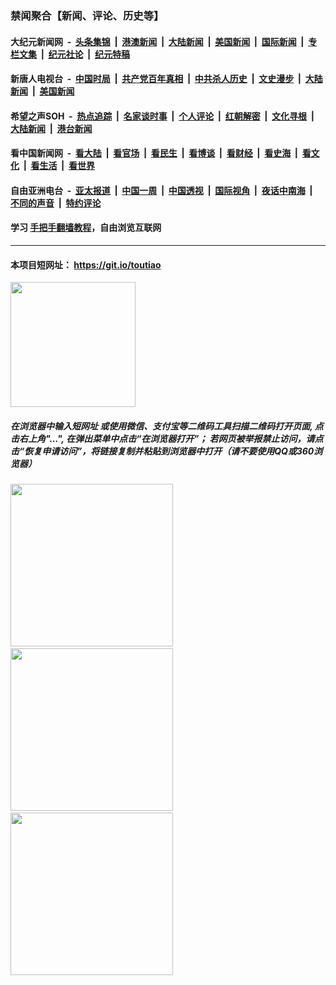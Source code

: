 ### 禁闻聚合【新闻、评论、历史等】

#### 大纪元新闻网 &nbsp;-&nbsp; [头条集锦](indexes/E头条集锦.md?t=03051132) &nbsp;|&nbsp; [港澳新闻](indexes/E港澳新闻.md?t=03051132)  &nbsp;|&nbsp; [大陆新闻](indexes/E大陆新闻.md?t=03051132) &nbsp;|&nbsp; [美国新闻](indexes/E美国新闻.md?t=03051132) &nbsp;|&nbsp; [国际新闻](indexes/E国际新闻.md?t=03051132) &nbsp;|&nbsp; [专栏文集](indexes/E专栏文集.md?t=03051132) &nbsp;|&nbsp; [纪元社论](indexes/E纪元社论.md?t=03051132) &nbsp;|&nbsp; [纪元特稿](indexes/E纪元特稿.md?t=03051132) 

#### 新唐人电视台 &nbsp;-&nbsp; [中国时局](indexes/N中国时局.md?t=03051132) &nbsp;|&nbsp; [共产党百年真相](indexes/N共产党百年真相.md?t=03051132) &nbsp;|&nbsp; [中共杀人历史](indexes/N中共杀人历史.md?t=03051132) &nbsp;|&nbsp; [文史漫步](indexes/N文史漫步.md?t=03051132) &nbsp;|&nbsp; [大陆新闻](indexes/N大陆新闻.md?t=03051132) &nbsp;|&nbsp; [美国新闻](indexes/N美国新闻.md?t=03051132)

#### 希望之声SOH &nbsp;-&nbsp; [热点追踪](indexes/H热点追踪.md?t=03051132) &nbsp;|&nbsp; [名家谈时事](indexes/H名家谈时事.md?t=03051132) &nbsp;|&nbsp; [个人评论](indexes/H个人评论.md?t=03051132)  &nbsp;|&nbsp; [红朝解密](indexes/H红朝解密.md?t=03051132) &nbsp;|&nbsp; [文化寻根](indexes/H文化寻根.md?t=03051132) &nbsp;|&nbsp; [大陆新闻](indexes/H大陆新闻.md?t=03051132) &nbsp;|&nbsp; [港台新闻](indexes/H港台新闻.md?t=03051132)

#### 看中国新闻网 &nbsp;-&nbsp; [看大陆](indexes/S看大陆.md?t=03051132) &nbsp;|&nbsp; [看官场](indexes/S看官场.md?t=03051132) &nbsp;|&nbsp; [看民生](indexes/S看民生.md?t=03051132)  &nbsp;|&nbsp; [看博谈](indexes/S看博谈.md?t=03051132) &nbsp;|&nbsp; [看财经](indexes/S看财经.md?t=03051132) &nbsp;|&nbsp; [看史海](indexes/S看史海.md?t=03051132) &nbsp;|&nbsp; [看文化](indexes/S看文化.md?t=03051132) &nbsp;|&nbsp; [看生活](indexes/S看生活.md?t=03051132) &nbsp;|&nbsp; [看世界](indexes/S看世界.md?t=03051132)

#### 自由亚洲电台 &nbsp;-&nbsp; [亚太报道](indexes/R亚太报道.md?t=03051132) &nbsp;|&nbsp; [中国一周](indexes/R中国一周.md?t=03051132) &nbsp;|&nbsp; [中国透视](indexes/R中国透视.md?t=03051132)  &nbsp;|&nbsp; [国际视角](indexes/R国际视角.md?t=03051132) &nbsp;|&nbsp; [夜话中南海](indexes/R夜话中南海.md?t=03051132) &nbsp;|&nbsp; [不同的声音](indexes/R不同的声音.md?t=03051132) &nbsp;|&nbsp; [特约评论](indexes/R特约评论.md?t=03051132)

#### 学习 [手把手翻墙教程](https://github.com/gfw-breaker/guides/wiki)，自由浏览互联网

----

#### 本项目短网址： https://git.io/toutiao
<img src="https://raw.githubusercontent.com/gfw-breaker/banned-news/master/scripts/img/qr.png" width="200px"/>  

##### 在浏览器中输入短网址 或使用微信、支付宝等二维码工具扫描二维码打开页面, 点击右上角"...", 在弹出菜单中点击“在浏览器打开”； 若网页被举报禁止访问，请点击“恢复申请访问”，将链接复制并粘贴到浏览器中打开（请不要使用QQ或360浏览器）

<img src="https://raw.githubusercontent.com/gfw-breaker/banned-news/master/scripts/img/1.png" width="260px"/> &nbsp; <img src="https://raw.githubusercontent.com/gfw-breaker/banned-news/master/scripts/img/2.png" width="260px"/> &nbsp; <img src="https://raw.githubusercontent.com/gfw-breaker/banned-news/master/scripts/img/3.png" width="260px"/>
